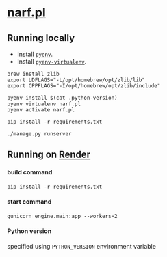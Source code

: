 # [narf.pl](https://narf.pl)

## Running locally

- Install [`pyenv`](https://github.com/pyenv/pyenv).
- Install [`pyenv-virtualenv`](https://github.com/pyenv/pyenv-virtualenv).

```
brew install zlib
export LDFLAGS="-L/opt/homebrew/opt/zlib/lib"
export CPPFLAGS="-I/opt/homebrew/opt/zlib/include"

pyenv install $(cat .python-version)
pyenv virtualenv narf.pl
pyenv activate narf.pl

pip install -r requirements.txt

./manage.py runserver
```


## Running on [Render](https://render.com)

#### build command

    pip install -r requirements.txt

#### start command

    gunicorn engine.main:app --workers=2

#### Python version

specified using `PYTHON_VERSION` environment variable
